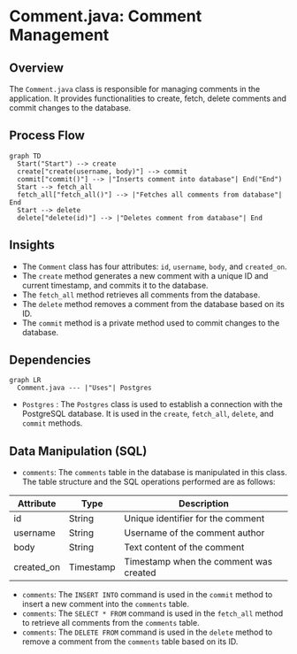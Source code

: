 # Comment.java: Comment Management

## Overview
The `Comment.java` class is responsible for managing comments in the application. It provides functionalities to create, fetch, delete comments and commit changes to the database.

## Process Flow

```mermaid
graph TD
  Start("Start") --> create
  create["create(username, body)"] --> commit
  commit["commit()"] --> |"Inserts comment into database"| End("End")
  Start --> fetch_all
  fetch_all["fetch_all()"] --> |"Fetches all comments from database"| End
  Start --> delete
  delete["delete(id)"] --> |"Deletes comment from database"| End
```

## Insights
- The `Comment` class has four attributes: `id`, `username`, `body`, and `created_on`.
- The `create` method generates a new comment with a unique ID and current timestamp, and commits it to the database.
- The `fetch_all` method retrieves all comments from the database.
- The `delete` method removes a comment from the database based on its ID.
- The `commit` method is a private method used to commit changes to the database.

## Dependencies

```mermaid
graph LR
  Comment.java --- |"Uses"| Postgres
```

- `Postgres` : The `Postgres` class is used to establish a connection with the PostgreSQL database. It is used in the `create`, `fetch_all`, `delete`, and `commit` methods.

## Data Manipulation (SQL)

- `comments`: The `comments` table in the database is manipulated in this class. The table structure and the SQL operations performed are as follows:

| Attribute  | Type       | Description |
|------------|------------|-------------|
| id         | String     | Unique identifier for the comment |
| username   | String     | Username of the comment author |
| body       | String     | Text content of the comment |
| created_on | Timestamp  | Timestamp when the comment was created |

- `comments`: The `INSERT INTO` command is used in the `commit` method to insert a new comment into the `comments` table.
- `comments`: The `SELECT * FROM` command is used in the `fetch_all` method to retrieve all comments from the `comments` table.
- `comments`: The `DELETE FROM` command is used in the `delete` method to remove a comment from the `comments` table based on its ID.
